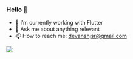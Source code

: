 ### Hello 👋

<!--
**devanshjsr/devanshjsr** is a ✨ _special_ ✨ repository because its `README.md` (this file) appears on your GitHub profile.

Here are some ideas to get you started:
-->

 - 🌱 I’m currently working with Flutter
 - 💬 Ask me about anything relevant
 - 📫 How to reach me: devanshjsr@gmail.com
 
<img src="https://github-readme-stats.vercel.app/api?username=devanshjsr&&show_icons=true&title_color=ffffff&icon_color=bb2acf&text_color=daf7dc&bg_color=151515">

